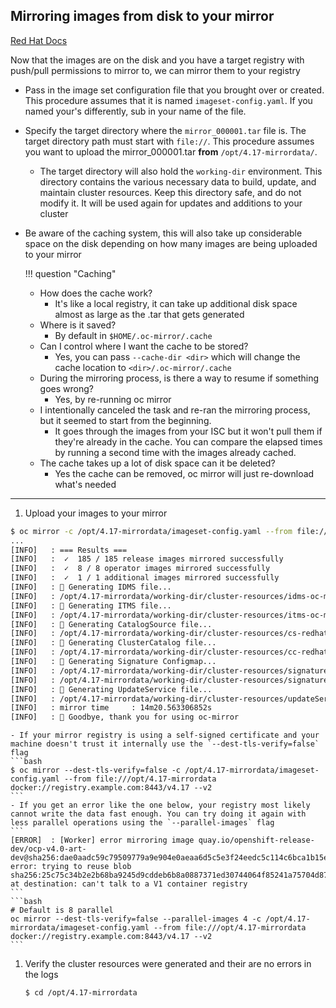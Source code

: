 ## Mirroring images from disk to your mirror

[Red Hat Docs](https://docs.redhat.com/en/documentation/openshift_container_platform/4.17/html/disconnected_environments/mirroring-in-disconnected-environments#disk-mirror-v2_about-installing-oc-mirror-v2)

Now that the images are on the disk and you have a target registry with push/pull permissions to mirror to, we can mirror them to your registry

- Pass in the image set configuration file that you brought over or created. This procedure assumes that it is named `imageset-config.yaml`. If you named your's differently, sub in your name of the file.
- Specify the target directory where the `mirror_000001.tar` file is. The target directory path must start with `file://`. This procedure assumes you want to upload the mirror_000001.tar **from** `/opt/4.17-mirrordata/`.
  - The target directory will also hold the `working-dir` environment. This directory contains the various necessary data to build, update, and maintain cluster resources. Keep this directory safe, and do not modify it. It will be used again for updates and additions to your cluster
- Be aware of the caching system, this will also take up considerable space on the disk depending on how many images are being uploaded to your mirror
  
  !!! question "Caching"
    - How does the cache work?
        - It's like a local registry, it can take up additional disk space almost as large as the .tar that gets generated
    - Where is it saved?
        - By default in `$HOME/.oc-mirror/.cache`
    - Can I control where I want the cache to be stored?
        - Yes, you can pass `--cache-dir <dir>` which will change the cache location to `<dir>/.oc-mirror/.cache`
    - During the mirroring process, is there a way to resume if something goes wrong?
        - Yes, by re-running oc mirror
    - I intentionally canceled the task and re-ran the mirroring process, but it seemed to start from the beginning.
        - It goes through the images from your ISC but it won't pull them if they're already in the cache. You can compare the elapsed times by running a second time with the images already cached.
    - The cache takes up a lot of disk space can it be deleted?
        - Yes the cache can be removed, oc mirror will just re-download what's needed

---
1. Upload your images to your mirror
  ```bash
  $ oc mirror -c /opt/4.17-mirrordata/imageset-config.yaml --from file:///opt/4.17-mirrordata docker://registry.example.com:8443/v4.17 --v2
  ...
  [INFO]   : === Results ===
  [INFO]   :  ✓  185 / 185 release images mirrored successfully
  [INFO]   :  ✓  8 / 8 operator images mirrored successfully
  [INFO]   :  ✓  1 / 1 additional images mirrored successfully
  [INFO]   : 📄 Generating IDMS file...
  [INFO]   : /opt/4.17-mirrordata/working-dir/cluster-resources/idms-oc-mirror.yaml file created
  [INFO]   : 📄 Generating ITMS file...
  [INFO]   : /opt/4.17-mirrordata/working-dir/cluster-resources/itms-oc-mirror.yaml file created
  [INFO]   : 📄 Generating CatalogSource file...
  [INFO]   : /opt/4.17-mirrordata/working-dir/cluster-resources/cs-redhat-operator-index-v4-17.yaml file created
  [INFO]   : 📄 Generating ClusterCatalog file...
  [INFO]   : /opt/4.17-mirrordata/working-dir/cluster-resources/cc-redhat-operator-index-v4-17.yaml file created
  [INFO]   : 📄 Generating Signature Configmap...
  [INFO]   : /opt/4.17-mirrordata/working-dir/cluster-resources/signature-configmap.json file created
  [INFO]   : /opt/4.17-mirrordata/working-dir/cluster-resources/signature-configmap.yaml file created
  [INFO]   : 📄 Generating UpdateService file...
  [INFO]   : /opt/4.17-mirrordata/working-dir/cluster-resources/updateService.yaml file created
  [INFO]   : mirror time     : 14m20.563306852s
  [INFO]   : 👋 Goodbye, thank you for using oc-mirror
  ```

    - If your mirror registry is using a self-signed certificate and your machine doesn't trust it internally use the `--dest-tls-verify=false` flag
    ```bash
    $ oc mirror --dest-tls-verify=false -c /opt/4.17-mirrordata/imageset-config.yaml --from file:///opt/4.17-mirrordata docker://registry.example.com:8443/v4.17 --v2
    ```
    - If you get an error like the one below, your registry most likely cannot write the data fast enough. You can try doing it again with less parallel operations using the `--parallel-images` flag
    ```
    [ERROR]  : [Worker] error mirroring image quay.io/openshift-release-dev/ocp-v4.0-art-dev@sha256:dae0aadc59c79509779a9e904e0aeaa6d5c5e3f24eedc5c114c6bca1b15ea3b1 error: trying to reuse blob sha256:25c75c34b2e2b68ba9245d9cddeb6b8a0887371ed30744064f85241a75704d87 at destination: can't talk to a V1 container registry
    ```
    ```bash
    # Default is 8 parallel
    oc mirror --dest-tls-verify=false --parallel-images 4 -c /opt/4.17-mirrordata/imageset-config.yaml --from file:///opt/4.17-mirrordata docker://registry.example.com:8443/v4.17 --v2
    ```

1. Verify the cluster resources were generated and their are no errors in the logs
   ```bash
   $ cd /opt/4.17-mirrordata
   ```